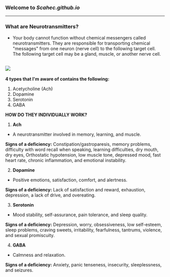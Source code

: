 ### Welcome to *Scahec.github.io*
---

### **What are Neurotransmitters?**
- Your body cannot function without chemical messengers called neurotransmitters. They are responsible for transporting chemical "messages" from one neuron (nerve cell) to the following target cell. The following target cell may be a gland, muscle, or another nerve cell.


![](https://encrypted-tbn0.gstatic.com/images?q=tbn:ANd9GcSYcmrKteMoM7PiuyLQW8WkCTbwTdRl-Id1GA&usqp=CAU)
---

**4 types that I'm aware of contains the following:**
1. Acetycholine (Ach)
2. Dopamine
3. Serotonin
4. GABA

**HOW DO THEY INDIVIDUALLY WORK?**


1. **Ach**
 - A neurotransmitter involved in memory, learning, and muscle.
 
 
 
 
 
 
 
 **Signs of a deficiency:** Constipation/gastroparesis, memory problems, difficulty with word recall when speaking, learning difficulties, dry mouth, dry eyes, Orthostatic hypotension, low muscle tone, depressed mood, fast heart rate, chronic inflammation, and emotional instability.
 
 
 
2. **Dopamine**
 - Positive emotions, satisfaction, comfort, and alertness.







 **Signs of a deficiency:** Lack of satisfaction and reward, exhaustion, depression, a lack of drive, and overeating.
 
 
 
3. **Serotonin**
 - Mood stability, self-assurance, pain tolerance, and sleep quality.
 
 
 
 
 
 
 
 **Signs of a deficiency:** Depression, worry, obsessiveness, low self-esteem, sleep problems, craving sweets, irritability, fearfulness, tantrums, violence, and sexual promiscuity.
 
 
 
4. **GABA**
 - Calmness and relaxation.
 
 
 
 
 
 
 
 **Signs of a deficiency:** Anxiety, panic tenseness, insecurity, sleeplessness, and seizures.






